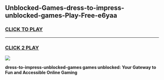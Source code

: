 
## Unblocked-Games-dress-to-impress-unblocked-games-Play-Free-e6yaa
<h3>
<a href="https://premium76.site?title=dress-to-impress-unblocked-games&ref=18A1">CLICK TO PLAY</a></h3>
<hr>

<h3>
<a href="https://premium76.site?title=dress-to-impress-unblocked-games&ref=18A1">CLICK 2 PLAY</a>
  
</h3>

<a href="https://premium76.site?title=dress-to-impress-unblocked-games&ref=18A1"><img src="https://clearcache.store/games.png"></a>


**dress-to-impress-unblocked-games games unblocked: Your Gateway to Fun and Accessible Online Gaming**

